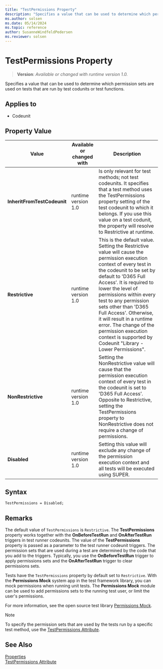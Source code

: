 ```yaml
---
title: "TestPermissions Property"
description: "Specifies a value that can be used to determine which permission sets are used on tests that are run by test codunits or test functions."
ms.author: solsen
ms.date: 05/14/2024
ms.topic: reference
author: SusanneWindfeldPedersen
ms.reviewer: solsen
---
```

[//]: # (START>DO_NOT_EDIT)
[//]: # (IMPORTANT:Do not edit any of the content between here and the END>DO_NOT_EDIT.)
[//]: # (Any modifications should be made in the .xml files in the ModernDev repo.)
# TestPermissions Property
> **Version**: _Available or changed with runtime version 1.0._

Specifies a value that can be used to determine which permission sets are used on tests that are run by test codunits or test functions.

## Applies to
-   Codeunit

## Property Value

|Value|Available or changed with|Description|
|-----------|-----------|---------------------------------------|
|**InheritFromTestCodeunit**|runtime version 1.0|Is only relevant for test methods; not test codeunits. It specifies that a test method uses the TestPermissions property setting of the test codeunit to which it belongs. If you use this value on a test codunit, the property will resolve to Restrictive at runtime.|
|**Restrictive**|runtime version 1.0|This is the default value. Setting the Restrictive value will cause the permission execution context of every test in the codeunit to be set by default to 'D365 Full Access’. It is required to lower the level of permissions within every test to any permission sets other than 'D365 Full Access’. Otherwise, it will result in a runtime error. The change of the permission execution context is supported by  Codeunit "Library - Lower Permissions".|
|**NonRestrictive**|runtime version 1.0|Setting the NonRestrictive value will cause that the permission execution context of every test in the codeunit is set to 'D365 Full Access’. Opposite to Restrictive, setting the TestPermissions property to NonRestrictive does not require a change of permissions.|
|**Disabled**|runtime version 1.0|Setting this value will exclude any change of the permission execution context and all tests will be executed using SUPER.|

[//]: # (IMPORTANT: END>DO_NOT_EDIT)


## Syntax

```AL
TestPermissions = Disabled;
```

## Remarks

The default value of `TestPermissions` is `Restrictive`. The **TestPermissions** property works together with the **OnBeforeTestRun** and **OnAfterTestRun** triggers in test runner codeunits. The value of the **TestPermissions** property is passed as a parameter to the test runner codeunit triggers. The permission sets that are used during a test are determined by the code that you add to the triggers. Typically, you use the **OnBeforeTestRun** trigger to apply permissions sets and the **OnAfterTestRun** trigger to clear permissions sets.

Tests have the `TestPermissions` property by default set to `Restrictive`. With the **Permissions Mock** system app in the test framework library, you can mock permissions when running unit tests. The **Permissions Mock** module can be used to add permissions sets to the running test user, or limit the user's permissions.

For more information, see the open source test library [Permissions Mock](https://github.com/microsoft/BCApps/tree/main/src/Tools/Test%20Framework/Test%20Libraries/Permissions%20Mock).

> [!NOTE]  
> To specify the permission sets that are used by the tests run by a specific test method, use the [TestPermissions Attribute](/dynamics365/business-central/dev-itpro/developer/attributes/devenv-testpermissions-attribute).

## See Also

[Properties](devenv-properties.md)  
[TestPermissions Attribute](/dynamics365/business-central/dev-itpro/developer/attributes/devenv-testpermissions-attribute)  